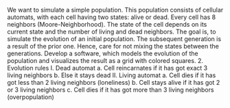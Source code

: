 We want to simulate a simple population. This population consists of cellular automats, with each cell having two states: alive or dead. Every cell has 8 neighbors (Moore-Neighborhood). The state of the cell depends on its current state and the number of living and dead neighbors. The goal is, to simulate the evolution of an initial population. The subsequent generation is a result of the prior one. Hence, care for not mixing the states between the generations. Develop a software, which models the evolution of the population and visualizes the result as a grid with colored squares.
2. Evolution rules
I. Dead automat
a. Cell reincarnates if it has got exact 3 living neighbors
b. Else it stays dead
II. Living automat
a. Cell dies if it has got less than 2 living neighbors (loneliness)
b. Cell stays alive if it has got 2 or 3 living neighbors
c. Cell dies if it has got more than 3 living neighbors (overpopulation)
